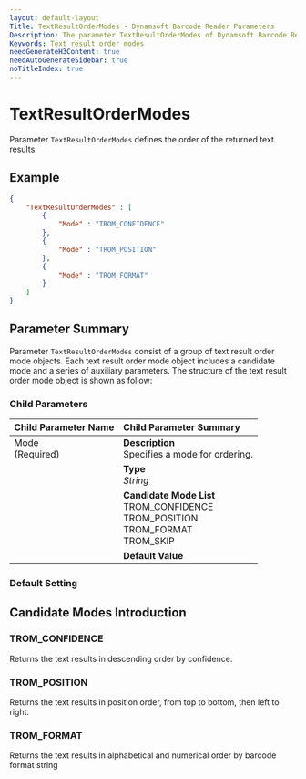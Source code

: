 ```yaml
---
layout: default-layout
Title: TextResultOrderModes - Dynamsoft Barcode Reader Parameters
Description: The parameter TextResultOrderModes of Dynamsoft Barcode Reader defines the order of the returned text results.
Keywords: Text result order modes
needGenerateH3Content: true
needAutoGenerateSidebar: true
noTitleIndex: true
---
```


# TextResultOrderModes

Parameter `TextResultOrderModes` defines the order of the returned text results.

## Example

```json
{
    "TextResultOrderModes" : [
        {
            "Mode" : "TROM_CONFIDENCE"
        },
        {
            "Mode" : "TROM_POSITION"
        },
        {
            "Mode" : "TROM_FORMAT"
        }
    ]
}
```

## Parameter Summary

Parameter `TextResultOrderModes` consist of a group of text result order mode objects. Each text result order mode object includes a candidate mode and a series of auxiliary parameters. The structure of the text result order mode object is shown as follow:

### Child Parameters

<table style = "text-align:left">
    <thead>
        <tr>
            <th nowrap="nowrap">Child Parameter Name</th>
            <th nowrap="nowrap">Child Parameter Summary</th>
        </tr>
    </thead>
    <tr>
        <td rowspan = "4" style="vertical-align:text-top">Mode<br>(Required)</td>
        <td><b>Description</b><br>Specifies a mode for ordering.
        </td>
    </tr>
    <tr>
        <td><b>Type</b><br><i>String</i>
        </td>
    </tr>
    <tr>
        <td><b>Candidate Mode List</b><br>TROM_CONFIDENCE
            <br>TROM_POSITION
            <br>TROM_FORMAT
            <br>TROM_SKIP
        </td>
    </tr>
    <tr>
        <td><b>Default Value</b><br>
        </td>
    </tr>
</table>

### Default Setting

## Candidate Modes Introduction

### TROM_CONFIDENCE

Returns the text results in descending order by confidence.

### TROM_POSITION

Returns the text results in position order, from top to bottom, then left to right.

### TROM_FORMAT

Returns the text results in alphabetical and numerical order by barcode format string
